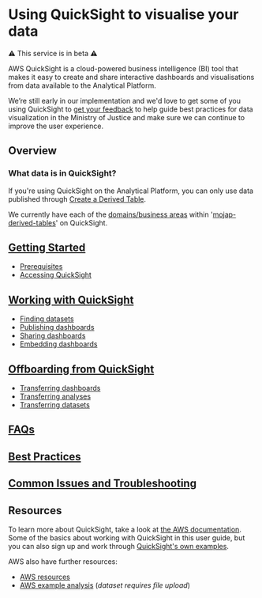 # Using QuickSight to visualise your data

⚠️ This service is in beta ⚠️

AWS QuickSight is a cloud-powered business intelligence (BI) tool that makes it easy to create and share interactive dashboards and visualisations from data available to the Analytical Platform.

We’re still early in our implementation and we'd love to get some of you using QuickSight to [get your feedback] to help guide best practices for data visualization in the Ministry of Justice and make sure we can continue to improve the user experience.

## Overview

### What data is in QuickSight?

If you're using QuickSight on the Analytical Platform, you can only use data published through [Create a Derived Table](/tools/create-a-derived-table).

We currently have each of the [domains/business areas](/tools/create-a-derived-table/project-structure/#domains) within '[mojap-derived-tables]' on QuickSight.

## [Getting Started](/tools/quicksight/getting-started.html)

- [Prerequisites](/tools/quicksight/getting-started.html#prerequisites-to-using-quicksight-in-analytical-platform)
- [Accessing QuickSight](/tools/quicksight/getting-started.html#accessing-quicksight)

## [Working with QuickSight](/tools/quicksight/working-with-quicksight.html)

- [Finding datasets](/tools/quicksight/working-with-quicksight.html#finding-datasets)
- [Publishing dashboards](/tools/quicksight/working-with-quicksight.html#publishing-dashboards)
- [Sharing dashboards](/tools/quicksight/working-with-quicksight.html#sharing-dashboards)
- [Embedding dashboards](/tools/quicksight/working-with-quicksight.html#embedding-a-dashboard-in-a-cloud-platform-app)

## [Offboarding from QuickSight](/tools/quicksight/offboarding.html)

- [Transferring dashboards](/tools/quicksight/offboarding.html#transferring-dashboards)
- [Transferring analyses](/tools/quicksight/offboarding.html#transferring-analyses)
- [Transferring datasets](/tools/quicksight/offboarding.html#transferring-datasets)

## [FAQs](/tools/quicksight/faqs.html)

## [Best Practices](/tools/quicksight/best-practices.html)

## [Common Issues and Troubleshooting](/tools/quicksight/troubleshooting.html)

## Resources

To learn more about QuickSight, take a look at [the AWS documentation]. Some of the basics about working with QuickSight in this user guide, but you can also sign up and work through [QuickSight's own examples].

AWS also have further resources:

- [AWS resources]
- [AWS example analysis] (_dataset requires file upload_)

<!-- External links -->

[get your feedback]: https://controlpanel.services.analytical-platform.service.justice.gov.uk/feedback/
[mojap-derived-tables]: https://github.com/moj-analytical-services/create-a-derived-table/tree/main/mojap_derived_tables/models
[the AWS documentation]: https://docs.aws.amazon.com/quicksight/latest/user/welcome.html
[QuickSight's own examples]: https://docs.aws.amazon.com/quicksight/latest/user/quickstart-createanalysis.html
[AWS resources]: https://AWS.amazon.com/quicksight/resources/
[AWS example analysis]: https://docs.aws.amazon.com/quicksight/latest/user/example-analysis.html

